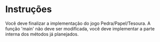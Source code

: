 # Instruções

Você deve finalizar a implementação do jogo Pedra/Papel/Tesoura. A função 'main' não deve ser modificada, você deve implementar a parte interna dos métodos já planejados.

